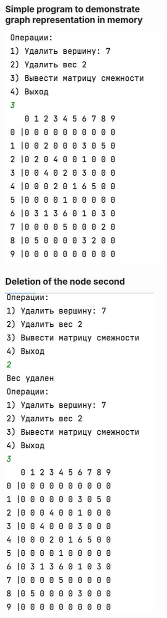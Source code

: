 # Simple program to demonstrate graph representation in memory

![image info](image2.png)

# Deletion of the node second 

![image info](image1.png)
